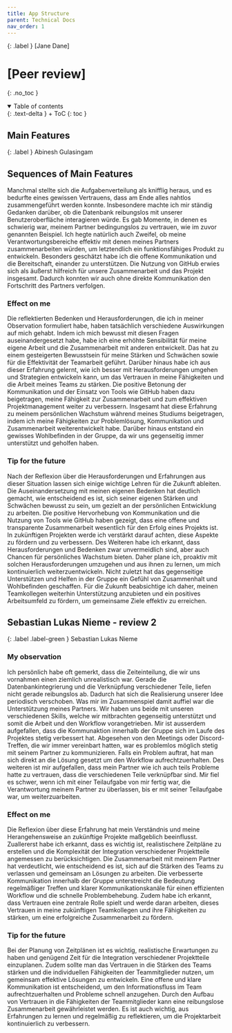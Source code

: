 ```yaml
---
title: App Structure
parent: Technical Docs
nav_order: 1
---
```


{: .label }
[Jane Dane]

# [Peer review]
{: .no_toc }

<details open markdown="block">
{: .text-delta }
<summary>Table of contents</summary>
+ ToC
{: toc }
</details>

## Main Features

{: .label }
Abinesh Gulasingam
## Sequences of Main Features

Manchmal stellte sich die Aufgabenverteilung als knifflig heraus, und es bedurfte eines gewissen Vertrauens, dass am Ende alles nahtlos zusammengeführt werden konnte. Insbesondere machte ich mir ständig Gedanken darüber, ob die Datenbank reibungslos mit unserer Benutzeroberfläche interagieren würde. Es gab Momente, in denen es schwierig war, meinem Partner bedingungslos zu vertrauen, wie im zuvor genannten Beispiel. Ich hegte natürlich auch Zweifel, ob meine Verantwortungsbereiche effektiv mit denen meines Partners zusammenarbeiten würden, um letztendlich ein funktionsfähiges Produkt zu entwickeln. Besonders geschätzt habe ich die offene Kommunikation und die Bereitschaft, einander zu unterstützen. Die Nutzung von GitHub erwies sich als äußerst hilfreich für unsere Zusammenarbeit und das Projekt insgesamt. Dadurch konnten wir auch ohne direkte Kommunikation den Fortschritt des Partners verfolgen.







### Effect on me



Die reflektierten Bedenken und Herausforderungen, die ich in meiner Observation formuliert habe, haben tatsächlich verschiedene Auswirkungen auf mich gehabt. Indem ich mich bewusst mit diesen Fragen auseinandergesetzt habe, habe ich eine erhöhte Sensibilität für meine eigene Arbeit und die Zusammenarbeit mit anderen entwickelt. Das hat zu einem gesteigerten Bewusstsein für meine Stärken und Schwächen sowie für die Effektivität der Teamarbeit geführt. Darüber hinaus habe ich aus dieser Erfahrung gelernt, wie ich besser mit Herausforderungen umgehen und Strategien entwickeln kann, um das Vertrauen in meine Fähigkeiten und die Arbeit meines Teams zu stärken. Die positive Betonung der Kommunikation und der Einsatz von Tools wie GitHub haben dazu beigetragen, meine Fähigkeit zur Zusammenarbeit und zum effektiven Projektmanagement weiter zu verbessern. Insgesamt hat diese Erfahrung zu meinem persönlichen Wachstum während meines Studiums beigetragen, indem ich meine Fähigkeiten zur Problemlösung, Kommunikation und Zusammenarbeit weiterentwickelt habe. Darüber hinaus entstand ein gewisses Wohlbefinden in der Gruppe, da wir uns gegenseitig immer unterstützt und geholfen haben.










### Tip for the future 
Nach der Reflexion über die Herausforderungen und Erfahrungen aus dieser Situation lassen sich einige wichtige Lehren für die Zukunft ableiten. Die Auseinandersetzung mit meinen eigenen Bedenken hat deutlich gemacht, wie entscheidend es ist, sich seiner eigenen Stärken und Schwächen bewusst zu sein, um gezielt an der persönlichen Entwicklung zu arbeiten. Die positive Hervorhebung von Kommunikation und die Nutzung von Tools wie GitHub haben gezeigt, dass eine offene und transparente Zusammenarbeit wesentlich für den Erfolg eines Projekts ist. In zukünftigen Projekten werde ich verstärkt darauf achten, diese Aspekte zu fördern und zu verbessern. Des Weiteren habe ich erkannt, dass Herausforderungen und Bedenken zwar unvermeidlich sind, aber auch Chancen für persönliches Wachstum bieten. Daher plane ich, proaktiv mit solchen Herausforderungen umzugehen und aus ihnen zu lernen, um mich kontinuierlich weiterzuentwickeln. Nicht zuletzt hat das gegenseitige Unterstützen und Helfen in der Gruppe ein Gefühl von Zusammenhalt und Wohlbefinden geschaffen. Für die Zukunft beabsichtige ich daher, meinen Teamkollegen weiterhin Unterstützung anzubieten und ein positives Arbeitsumfeld zu fördern, um gemeinsame Ziele effektiv zu erreichen.







## Sebastian Lukas Nieme - review 2

{: .label .label-green }
Sebastian Lukas Nieme 
### My observation 
Ich persönlich habe oft gemerkt, dass die Zeiteinteilung, die wir uns vornahmen einen ziemlich unrealistisch war. Gerade die Datenbankintegrierung und die Verknüpfung verschiedener Teile, liefen nicht gerade reibungslos ab. Dadurch hat sich die Realisierung unserer Idee periodisch verschoben. Was mir im Zusammenspiel damit auffiel war die Unterstützung meines Partners. Wir haben uns beide mit unseren verschiedenen Skills, welche wir mitbrachten gegenseitig unterstützt und somit die Arbeit und den Workflow vorangetrieben. Mir ist ausserdem aufgefallen, dass die Kommunaktion innerhalb der Gruppe sich im Laufe des Projektes stetig verbessert hat. Abgesehen von den Meetings oder Discord-Treffen, die wir immer vereinbart hatten, war es problemlos möglich stetig mit seinem Partner zu kommunizieren. Falls ein Problem auftrat, hat man sich direkt an die Lösung gesetzt um den Workflow aufrechtzuerhalten.
Des weiteren ist mir aufgefallen, dass mein Partner wie ich auch teils Probleme hatte zu vertrauen, dass die verschiedenen Teile verknüpfbar sind. Mir fiel es schwer, wenn ich mit einer Teilaufgabe von mir fertig war, die Verantwortung meinem Partner zu überlassen, bis er mit seiner Teilaufgabe war, um weiterzuarbeiten. 
### Effect on me

Die Reflexion über diese Erfahrung hat mein Verständnis und meine Herangehensweise an zukünftige Projekte maßgeblich beeinflusst. Zuallererst habe ich erkannt, dass es wichtig ist, realistischere Zeitpläne zu erstellen und die Komplexität der Integration verschiedener Projektteile angemessen zu berücksichtigen. Die Zusammenarbeit mit meinem Partner hat verdeutlicht, wie entscheidend es ist, sich auf die Stärken des Teams zu verlassen und gemeinsam an Lösungen zu arbeiten. Die verbesserte Kommunikation innerhalb der Gruppe unterstreicht die Bedeutung regelmäßiger Treffen und klarer Kommunikationskanäle für einen effizienten Workflow und die schnelle Problembehebung. Zudem habe ich erkannt, dass Vertrauen eine zentrale Rolle spielt und werde daran arbeiten, dieses Vertrauen in meine zukünftigen Teamkollegen und ihre Fähigkeiten zu stärken, um eine erfolgreiche Zusammenarbeit zu fördern.
### Tip for the future 


Bei der Planung von Zeitplänen ist es wichtig, realistische Erwartungen zu haben und genügend Zeit für die Integration verschiedener Projektteile einzuplanen. Zudem sollte man das Vertrauen in die Stärken des Teams stärken und die individuellen Fähigkeiten der Teammitglieder nutzen, um gemeinsam effektive Lösungen zu entwickeln. Eine offene und klare Kommunikation ist entscheidend, um den Informationsfluss im Team aufrechtzuerhalten und Probleme schnell anzugehen. Durch den Aufbau von Vertrauen in die Fähigkeiten der Teammitglieder kann eine reibungslose Zusammenarbeit gewährleistet werden. Es ist auch wichtig, aus Erfahrungen zu lernen und regelmäßig zu reflektieren, um die Projektarbeit kontinuierlich zu verbessern.
